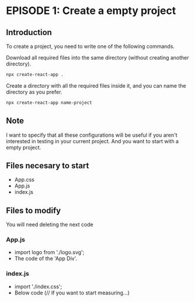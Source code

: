 # EPISODE 1: Create a empty project
## Introduction
To create a project, you need to write one of the following commands.

Download all required files into the same directory (without creating another directory).
```sh
npx create-react-app .
```

Create a directory with all the required files inside it, and you can name the directory as you prefer.
```sh
npx create-react-app name-project
```

## Note
I want to specify that all these configurations will be useful if you aren't interested in testing in your current project. And you want to start with a empty project.

## Files necesary to start
- App.css
- App.js
- index.js

## Files to modify
You will need deleting the next code

### App.js
- import logo from './logo.svg';
- The code of the 'App Div'.

### index.js
- import './index.css';
- Below code (// If you want to start measuring...)